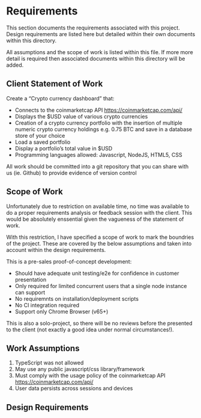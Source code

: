 # Requirements

This section documents the requirements associated with this project. Design 
requirements are listed here but detailed within their own documents within
this directory.

All assumptions and the scope of work is listed within this file. If more
more detail is required then associated documents within this directory will
be added.


## Client Statement of Work

Create a “Crypto currency dashboard” that:

* Connects to the coinmarketcap API https://coinmarketcap.com/api/
* Displays the $USD value of various crypto currencies
* Creation of a crypto currency portfolio with the insertion of multiple numeric crypto currency holdings e.g. 0.75 BTC and save in a database store of your choice
* Load a saved portfolio
* Display a portfolio’s total value in $USD
* Programming languages allowed: Javascript, NodeJS, HTML5, CSS

All work should be committed into a git repository that you can share with us (ie. Github) to provide evidence of version control


## Scope of Work

Unfortunately due to restriction on available time, no time was available to
do a proper requirements analysis or feedback session with the client. This
would be absolutely enssential given the vagueness of the statement of work.

With this restriction, I have specified a scope of work to mark the boundries
of the project. These are covered by the below assumptions and taken into
account within the design requirements.

This is a pre-sales proof-of-concept development:

* Should have adequate unit testing/e2e for confidence in customer presentation
* Only required for limited concurrent users that a single node instance can 
support
* No requiremnts on installation/deployment scripts
* No CI integration required
* Support only Chrome Browser (v65+)

This is also a solo-project, so there will be no reviews before the presented
to the client (not exactly a good idea under normal circumstances!).


## Work Assumptions

1. TypeScript was not allowed
2. May use any public javascript/css library/framework
3. Must comply with the usage policy of the coinmarketcap API 
https://coinmarketcap.com/api/
4. User data persists across sessions and devices

## Design Requirements

